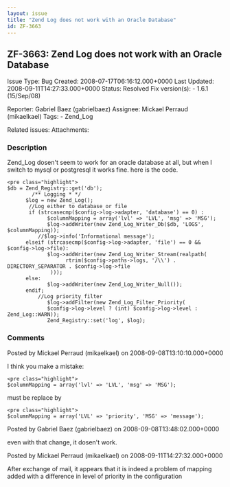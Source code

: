 ```yaml
---
layout: issue
title: "Zend Log does not work with an Oracle Database"
id: ZF-3663
---
```


ZF-3663: Zend Log does not work with an Oracle Database
-------------------------------------------------------

 Issue Type: Bug Created: 2008-07-17T06:16:12.000+0000 Last Updated: 2008-09-11T14:27:33.000+0000 Status: Resolved Fix version(s): - 1.6.1 (15/Sep/08)
 
 Reporter:  Gabriel Baez (gabrielbaez)  Assignee:  Mickael Perraud (mikaelkael)  Tags: - Zend\_Log
 
 Related issues: 
 Attachments: 
### Description

Zend\_Log dosen't seem to work for an oracle database at all, but when I switch to mysql or postgresql it works fine. here is the code.

 
    <pre class="highlight"> 
    $db = Zend_Registry::get('db');   
            /** Logging * */
          $log = new Zend_Log();
           //Log either to database or file
           if (strcasecmp($config->log->adapter, 'database') == 0) :
                 $columnMapping = array('lvl' => 'LVL', 'msg' => 'MSG');
                 $log->addWriter(new Zend_Log_Writer_Db($db, 'LOGS', $columnMapping));
              //$log->info('Informational message');
          elseif (strcasecmp($config->log->adapter, 'file') == 0 && $config->log->file):
                 $log->addWriter(new Zend_Log_Writer_Stream(realpath(
                       rtrim($config->paths->logs, '/\\') . DIRECTORY_SEPARATOR . $config->log->file
                  )));
          else:
                 $log->addWriter(new Zend_Log_Writer_Null());
          endif;
              //Log priority filter
                 $log->addFilter(new Zend_Log_Filter_Priority(
                 $config->log->level ? (int) $config->log->level : Zend_Log::WARN));
                 Zend_Registry::set('log', $log);    


 

 

### Comments

Posted by Mickael Perraud (mikaelkael) on 2008-09-08T13:10:10.000+0000

I think you make a mistake:

 
    <pre class="highlight">
    $columnMapping = array('lvl' => 'LVL', 'msg' => 'MSG');


must be replace by

 
    <pre class="highlight">
    $columnMapping = array('LVL' => 'priority', 'MSG' => 'message');


 

 

Posted by Gabriel Baez (gabrielbaez) on 2008-09-08T13:48:02.000+0000

even with that change, it dosen't work.

 

 

Posted by Mickael Perraud (mikaelkael) on 2008-09-11T14:27:32.000+0000

After exchange of mail, it appears that it is indeed a problem of mapping added with a difference in level of priority in the configuration

 

 